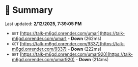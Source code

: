 # 📖 Summary
Last updated: **2/12/2025, 7:39:05 PM**

- `GET` [https://talk-m6gd.onrender.com/umar](https://talk-m6gd.onrender.com/umar) - **Down** (262ms)
- `GET` [https://talk-m6gd.onrender.com/9337](https://talk-m6gd.onrender.com/9337) - **Down** (222ms)
- `GET` [https://talk-m6gd.onrender.com/umar920](https://talk-m6gd.onrender.com/umar920) - **Down** (214ms)
